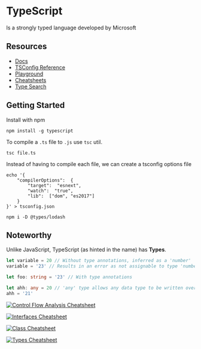 # TypeScript

Is a strongly typed language developed by Microsoft

## Resources

- [Docs](https://www.typescriptlang.org/docs/handbook/intro.html)
- [TSConfig Reference](https://www.typescriptlang.org/tsconfig)
- [Playground](https://www.typescriptlang.org/play)
- [Cheatsheets](https://www.typescriptlang.org/cheatsheets)
- [Type Search](https://www.typescriptlang.org/dt/search)

## Getting Started

Install with npm
```
npm install -g typescript
```

To compile a `.ts` file to `.js` use `tsc` util.
```
tsc file.ts
```

Instead of having to compile each file, we can create a tsconfig options file
```
echo '{
    "compilerOptions":  {
        "target":  "esnext",
        "watch":  "true",
        "lib":  ["dom", "es2017"]
    }
}' > tsconfig.json
```


```
npm i -D @types/lodash
```

## Noteworthy

Unlike JavaScript, TypeScript (as hinted in the name) has **Types**.

``` typescript
let variable = 20 // Without type annotations, inferred as a 'number'
variable = '23' // Results in an error as not assignable to type 'number'

let foo: string = '23' // With type annotations

let ahh: any = 20 // 'any' type allows any data type to be written over the variable. 
ahh = '21'
```

[![Control Flow Analysis Cheatsheet](https://www.typescriptlang.org/static/TypeScript%20Control%20Flow%20Analysis-8a549253ad8470850b77c4c5c351d457.png)](https://www.typescriptlang.org/static/TypeScript%20Control%20Flow%20Analysis-8a549253ad8470850b77c4c5c351d457.png)

[![Interfaces Cheatsheet](https://www.typescriptlang.org/static/TypeScript%20Interfaces-34f1ad12132fb463bd1dfe5b85c5b2e6.png)](https://www.typescriptlang.org/static/TypeScript%20Interfaces-34f1ad12132fb463bd1dfe5b85c5b2e6.png)

[![Class Cheatsheet](https://www.typescriptlang.org/static/TypeScript%20Classes-83cc6f8e42ba2002d5e2c04221fa78f9.png)](https://www.typescriptlang.org/static/TypeScript%20Classes-83cc6f8e42ba2002d5e2c04221fa78f9.png)

[![Types Cheatsheet](https://www.typescriptlang.org/static/TypeScript%20Types-4cbf7b9d45dc0ec8d18c6c7a0c516114.png)](https://www.typescriptlang.org/static/TypeScript%20Types-4cbf7b9d45dc0ec8d18c6c7a0c516114.png)
